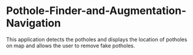 # Pothole-Finder-and-Augmentation-Navigation
This application detects the potholes and displays the location of potholes on map and allows the user to remove fake potholes.
